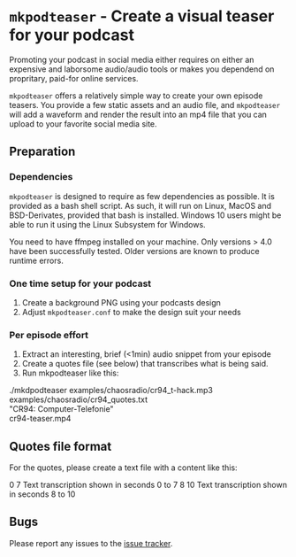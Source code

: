# `mkpodteaser` - Create a visual teaser for your podcast

Promoting your podcast in social media either requires 
on either an expensive and laborsome audio/audio tools
or makes you dependend on propritary, paid-for online services.

`mkpodteaser` offers a relatively simple way to create
your own episode teasers. You provide a few static assets
and an audio file, and `mkpodteaser` will add a waveform
and render the result into an mp4 file that you can upload
to your favorite social media site.

## Preparation

### Dependencies

`mkpodteaser` is designed to require as few dependencies as possible.
It is provided as a bash shell script. As such, it will run on Linux,
MacOS and BSD-Derivates, provided that bash is installed. Windows 10
users might be able to run it using the Linux Subsystem for Windows.

You need to have ffmpeg installed on your machine. Only versions > 4.0 have
been successfully tested. Older versions are known to produce runtime
errors.

### One time setup for your podcast

1. Create a background PNG using your podcasts design
2. Adjust `mkpodteaser.conf` to make the design suit your needs

### Per episode effort

1. Extract an interesting, brief (<1min) audio snippet from your episode
2. Create a quotes file (see below) that transcribes what is being said.
3. Run mkpodteaser like this:

  ./mkdpodteaser examples/chaosradio/cr94\_t-hack.mp3 \
                 examples/chaosradio/cr94_quotes.txt \
                 "CR94: Computer-Telefonie" \
                 cr94-teaser.mp4

## Quotes file format

For the quotes, please create a text file with a content like this:
  
  0 7  Text transcription shown in seconds 0 to 7
  8 10 Text transcription shown in seconds 8 to 10

## Bugs

Please report any issues to the [issue tracker](http://github.com/danimo/mkpodteaser).
